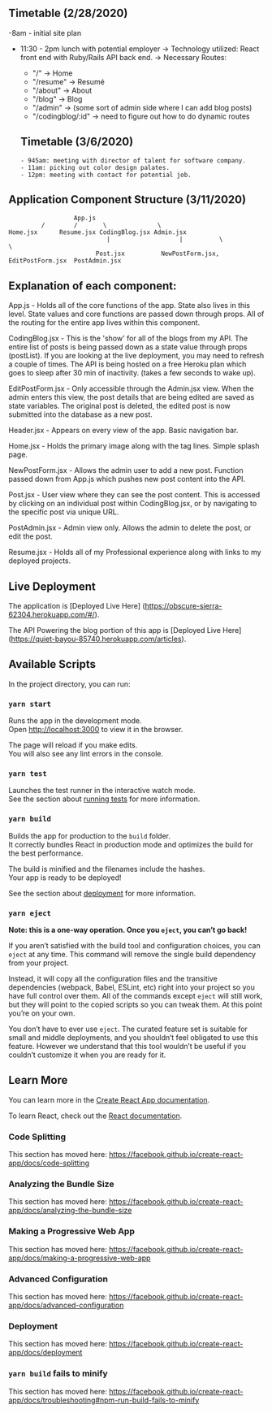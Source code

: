 ## Timetable (2/28/2020)
-8am - initial site plan
- 11:30 - 2pm lunch with potential employer
  -> Technology utilized: React front end with Ruby/Rails API back end.
  -> Necessary Routes:
    - "/" -> Home
    - "/resume" -> Resumé
    - "/about" -> About
    - "/blog" -> Blog
    - "/admin" -> (some sort of admin side where I can add blog posts)
    - "/codingblog/:id" -> need to figure out how to do dynamic routes

    ## Timetable (3/6/2020)
      - 945am: meeting with director of talent for software company.
      - 11am: picking out color design palates.
      - 12pm: meeting with contact for potential job.

## Application Component Structure (3/11/2020)
                      App.js
             /        /       \              \
    Home.jsx      Resume.jsx CodingBlog.jsx Admin.jsx
                               |                   |          \                \
                            Post.jsx          NewPostForm.jsx, EditPostForm.jsx  PostAdmin.jsx



## Explanation of each component:

App.js - Holds all of the core functions of the app. State also lives in this level. State values and core functions are passed down through props. All of the routing for the entire app lives within this component.

CodingBlog.jsx - This is the 'show' for all of the blogs from my API. The entire list of posts is being passed down as a state value through props (postList). If you are looking at the live deployment, you may need to refresh a couple of times. The API is being hosted on a free Heroku plan which goes to sleep after 30 min of inactivity. (takes a few seconds to wake up).

EditPostForm.jsx - Only accessible through the Admin.jsx view. When the admin enters this view, the post details that are being edited are saved as state variables. The original post is deleted, the edited post is now submitted into the database as a new post.

Header.jsx - Appears on every view of the app. Basic navigation bar.

Home.jsx - Holds the primary image along with the tag lines. Simple splash page.

NewPostForm.jsx - Allows the admin user to add a new post. Function passed down from App.js which pushes new post content into the API.

Post.jsx - User view where they can see the post content. This is accessed by clicking on an individual post within CodingBlog.jsx, or by navigating to the specific post via unique URL.

PostAdmin.jsx - Admin view only. Allows the admin to delete the post, or edit the post.

Resume.jsx - Holds all of my Professional experience along with links to my deployed projects.


## Live Deployment

The application is [Deployed Live Here] (https://obscure-sierra-62304.herokuapp.com/#/).

The API Powering the blog portion of this app is [Deployed Live Here] (https://quiet-bayou-85740.herokuapp.com/articles).

## Available Scripts

In the project directory, you can run:

### `yarn start`

Runs the app in the development mode.<br />
Open [http://localhost:3000](http://localhost:3000) to view it in the browser.

The page will reload if you make edits.<br />
You will also see any lint errors in the console.

### `yarn test`

Launches the test runner in the interactive watch mode.<br />
See the section about [running tests](https://facebook.github.io/create-react-app/docs/running-tests) for more information.

### `yarn build`

Builds the app for production to the `build` folder.<br />
It correctly bundles React in production mode and optimizes the build for the best performance.

The build is minified and the filenames include the hashes.<br />
Your app is ready to be deployed!

See the section about [deployment](https://facebook.github.io/create-react-app/docs/deployment) for more information.

### `yarn eject`

**Note: this is a one-way operation. Once you `eject`, you can’t go back!**

If you aren’t satisfied with the build tool and configuration choices, you can `eject` at any time. This command will remove the single build dependency from your project.

Instead, it will copy all the configuration files and the transitive dependencies (webpack, Babel, ESLint, etc) right into your project so you have full control over them. All of the commands except `eject` will still work, but they will point to the copied scripts so you can tweak them. At this point you’re on your own.

You don’t have to ever use `eject`. The curated feature set is suitable for small and middle deployments, and you shouldn’t feel obligated to use this feature. However we understand that this tool wouldn’t be useful if you couldn’t customize it when you are ready for it.

## Learn More

You can learn more in the [Create React App documentation](https://facebook.github.io/create-react-app/docs/getting-started).

To learn React, check out the [React documentation](https://reactjs.org/).

### Code Splitting

This section has moved here: https://facebook.github.io/create-react-app/docs/code-splitting

### Analyzing the Bundle Size

This section has moved here: https://facebook.github.io/create-react-app/docs/analyzing-the-bundle-size

### Making a Progressive Web App

This section has moved here: https://facebook.github.io/create-react-app/docs/making-a-progressive-web-app

### Advanced Configuration

This section has moved here: https://facebook.github.io/create-react-app/docs/advanced-configuration

### Deployment

This section has moved here: https://facebook.github.io/create-react-app/docs/deployment

### `yarn build` fails to minify

This section has moved here: https://facebook.github.io/create-react-app/docs/troubleshooting#npm-run-build-fails-to-minify
